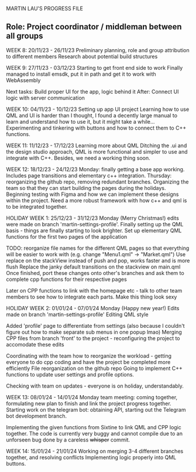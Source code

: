 MARTIN LAU'S PROGRESS FILE

Role: Project coordinator / middleman between all groups
--------
WEEK 8: 20/11/23 - 26/11/23
Preliminary planning, role and group attribution to different members
Research about potential build structures

WEEK 9: 27/11/23 - 03/12/23
Starting to get front end side to work
Finally managed to install emsdk, put it in path and get it to work with WebAssembly

Next tasks:
Build proper UI for the app, logic behind it
After: Connect UI logic with server communication

WEEK 10: 04/11/23 - 10/12/23
Setting up app UI project
Learning how to use QML and UI is harder than I thought, I found a decently large manual to learn and understand how to use it, but it might take a while...
Experimenting and tinkering with buttons and how to connect them to C++ functions.

WEEK 11: 11/12/23 - 17/12/23
Learning more about QML
Ditching the .ui and the design studio approach, QML is more functional and simpler to use and integrate with C++. Besides, we need a working thing soon.

WEEK 12: 18/12/23 - 24/12/23
Monday: finally getting a base app working. Includes page transitions and elementary c++ integration.
Thursday: reorganizing the github repo, removing redundant branches.
Organizing the team so that they can start building the pages during the holidays.
Beginning testing with Figma and how we can implement these designs within the project.
Need a more robust framework with how c++ and qml is to be integrated together.

HOLIDAY WEEK 1: 25/12/23 - 31/12/23
Monday (Merry Christmas!)
edits were made on branch 'martin-settings-profile'.
Finally setting up the QML basis - things are finally starting to look brighter.
Set up elementary QML functions for the first two pages of the application

TODO:
reorganize file names for the different QML pages so that everything will be easier to work with (e.g. change "Menu1.qml" -> "Market.qml")
Use replace on the stackView instead of push and pop, works faster and is more flush
Replace the janky default transitions on the stackview on main.qml
Once finished, port these changes onto other's branches and ask them to complete cpp functions for their respective pages

Later on
CPP functions to link with the homepage etc - talk to other team members to see how to integrate each parts.
Make this thing look sexy


HOLIDAY WEEK 2: 01/01/24 - 07/01/24
Monday (Happy new year!)
Edits made on branch 'martin-settings-profile' 
Editing QML style

Added 'profile' page to differentiate from settings (also because I couldn't figure out how to make separate sub menus in one popup lmao)
Merging CPP files from branch 'front' to the project - reconfiguring the project to accomodate these edits

Coordinating with the team how to reorganize the workload - getting everyone to do cpp coding and have the project be completed more efficiently
File reorganization on the github repo
Going to implement C++ functions to update user settings and profile options.

Checking with team on updates - everyone is on holiday, understandably.

WEEK 13:  08/01/24 - 14/01/24
Monday team meeting: coming together, formulating new plan to finish and link the project progress together.
Starting work on the telegram bot: obtaining API, starting out the Telegram bot development branch.

Implementing the given functions from Sixtine to link QML and CPP logic together.
The code is currently very buggy and cannot compile due to an unforseen bug done by a careless ~~whisper~~ commit.


WEEK 14: 15/01/24 - 21/01/24
Working on merging 3-4 different branches together, and resolving conflicts
Implementing logic properly into QML buttons.
